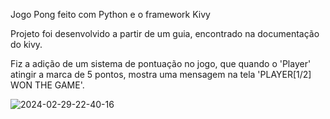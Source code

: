 
  Jogo Pong feito com Python e o framework Kivy 

  Projeto foi desenvolvido a partir de um guia, encontrado na documentação do kivy.
  
  Fiz a adição de um sistema de pontuação no jogo, que quando o 'Player' atingir a
  marca de 5 pontos, mostra uma mensagem na tela 'PLAYER[1/2] WON THE GAME'.
  
![2024-02-29-22-40-16](https://github.com/luizefb/pong/assets/123416510/3163b07a-a97c-4345-9cb1-08f61f077556)

